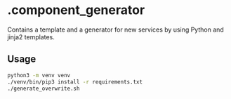 # .component_generator

Contains a template and a generator for new services by using Python and jinja2 templates.

## Usage

```bash
python3 -m venv venv
./venv/bin/pip3 install -r requirements.txt
./generate_overwrite.sh
```
